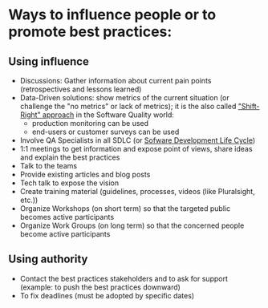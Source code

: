 # Ways to influence people or to promote best practices:

## Using influence

- Discussions: Gather information about current pain points (retrospectives and lessons learned)
- Data-Driven solutions: show metrics of the current situation (or challenge the "no metrics" or lack of metrics); it is the also called ["Shift-Right" approach](https://github.com/AlainBouchard/testing-vision#shift-right-approach) in the Software Quality world:
  - production monitoring can be used
  - end-users or customer surveys can be used
- Involve QA Specialists in all SDLC (or [Sofware Development Life Cycle](https://www.tutorialspoint.com/sdlc/sdlc_overview.htm))
- 1:1 meetings to get information and expose point of views, share ideas and explain the best practices
- Talk to the teams
- Provide existing articles and blog posts
- Tech talk to expose the vision
- Create training material (guidelines, processes, videos (like Pluralsight, etc.))
- Organize Workshops (on short term) so that the targeted public becomes active participants
- Organize Work Groups (on long term) so that the concerned people become active participants

## Using authority

- Contact the best practices stakeholders and to ask for support (example: to push the best practices downward)
- To fix deadlines (must be adopted by specific dates)
